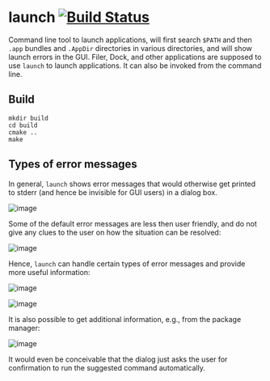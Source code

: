 # launch [![Build Status](https://api.cirrus-ci.com/github/helloSystem/launch.svg)](https://cirrus-ci.com/github/helloSystem/launch)

Command line tool to launch applications, will first search `$PATH` and then `.app` bundles and `.AppDir` directories in various directories, and will show launch errors in the GUI. Filer, Dock, and other applications are supposed to use `launch` to launch applications. It can also be invoked from the command line.

## Build

```shell
mkdir build
cd build
cmake ..
make
```

## Types of error messages

In general, `launch` shows error messages that would otherwise get printed to stderr (and hence be invisible for GUI users) in a dialog box.

![image](https://user-images.githubusercontent.com/2480569/96336678-be08b780-1081-11eb-8665-32eee927f231.png)

Some of the default error messages are less then user friendly, and do not give any clues to the user on how the situation can be resolved:

![image](https://user-images.githubusercontent.com/2480569/96020556-84039f80-0e4e-11eb-9a43-dd21b28e209b.png)

Hence, `launch` can handle certain types of error messages and provide more useful information:

![image](https://user-images.githubusercontent.com/2480569/96335893-0cb35300-107c-11eb-9871-76e477391202.png)

![image](https://user-images.githubusercontent.com/2480569/96336616-60746b00-1081-11eb-9c1e-a8c06da46e2a.png)

It is also possible to get additional information, e.g., from the package manager:

![image](https://user-images.githubusercontent.com/2480569/96335900-1f2d8c80-107c-11eb-9b30-5925d6d06df0.png)

It would even be conceivable that the dialog just asks the user for confirmation to run the suggested command automatically.
